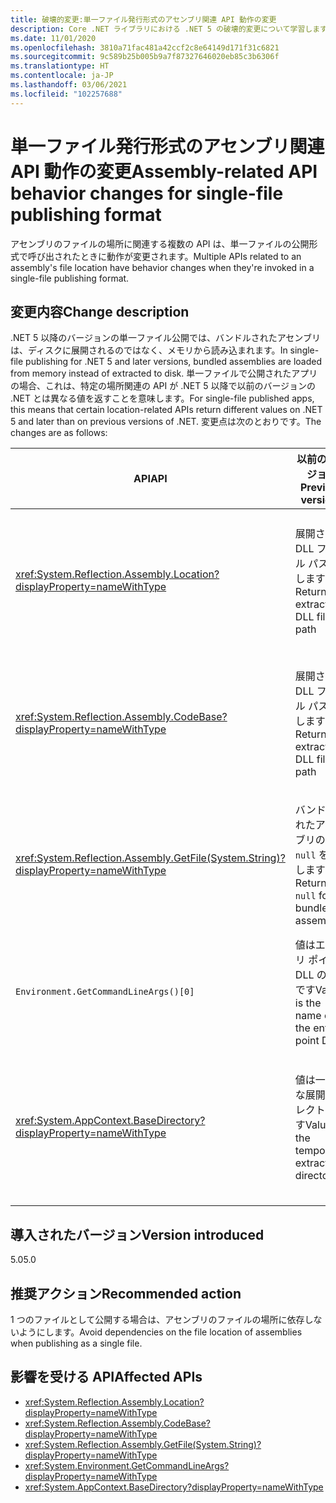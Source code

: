 ```yaml
---
title: 破壊的変更:単一ファイル発行形式のアセンブリ関連 API 動作の変更
description: Core .NET ライブラリにおける .NET 5 の破壊的変更について学習します。アセンブリのファイルの場所に関連する複数の API は、単一ファイルの公開形式で呼び出されたときに動作が変更されます。
ms.date: 11/01/2020
ms.openlocfilehash: 3810a71fac481a42ccf2c8e64149d171f31c6821
ms.sourcegitcommit: 9c589b25b005b9a7f87327646020eb85c3b6306f
ms.translationtype: HT
ms.contentlocale: ja-JP
ms.lasthandoff: 03/06/2021
ms.locfileid: "102257688"
---
```

# <a name="assembly-related-api-behavior-changes-for-single-file-publishing-format"></a><span data-ttu-id="ef956-103">単一ファイル発行形式のアセンブリ関連 API 動作の変更</span><span class="sxs-lookup"><span data-stu-id="ef956-103">Assembly-related API behavior changes for single-file publishing format</span></span>

<span data-ttu-id="ef956-104">アセンブリのファイルの場所に関連する複数の API は、単一ファイルの公開形式で呼び出されたときに動作が変更されます。</span><span class="sxs-lookup"><span data-stu-id="ef956-104">Multiple APIs related to an assembly's file location have behavior changes when they're invoked in a single-file publishing format.</span></span>

## <a name="change-description"></a><span data-ttu-id="ef956-105">変更内容</span><span class="sxs-lookup"><span data-stu-id="ef956-105">Change description</span></span>

<span data-ttu-id="ef956-106">.NET 5 以降のバージョンの単一ファイル公開では、バンドルされたアセンブリは、ディスクに展開されるのではなく、メモリから読み込まれます。</span><span class="sxs-lookup"><span data-stu-id="ef956-106">In single-file publishing for .NET 5 and later versions, bundled assemblies are loaded from memory instead of extracted to disk.</span></span> <span data-ttu-id="ef956-107">単一ファイルで公開されたアプリの場合、これは、特定の場所関連の API が .NET 5 以降で以前のバージョンの .NET とは異なる値を返すことを意味します。</span><span class="sxs-lookup"><span data-stu-id="ef956-107">For single-file published apps, this means that certain location-related APIs return different values on .NET 5 and later than on previous versions of .NET.</span></span> <span data-ttu-id="ef956-108">変更点は次のとおりです。</span><span class="sxs-lookup"><span data-stu-id="ef956-108">The changes are as follows:</span></span>

| <span data-ttu-id="ef956-109">API</span><span class="sxs-lookup"><span data-stu-id="ef956-109">API</span></span> | <span data-ttu-id="ef956-110">以前のバージョン</span><span class="sxs-lookup"><span data-stu-id="ef956-110">Previous versions</span></span> | <span data-ttu-id="ef956-111">.NET 5 以降</span><span class="sxs-lookup"><span data-stu-id="ef956-111">.NET 5 and later</span></span> |
| - | - | - |
| <xref:System.Reflection.Assembly.Location?displayProperty=nameWithType> | <span data-ttu-id="ef956-112">展開された DLL ファイル パスを返します</span><span class="sxs-lookup"><span data-stu-id="ef956-112">Returns extracted DLL file path</span></span> | <span data-ttu-id="ef956-113">バンドルされたアセンブリに対して空の文字列を返します</span><span class="sxs-lookup"><span data-stu-id="ef956-113">Returns empty string for bundled assemblies</span></span> |
| <xref:System.Reflection.Assembly.CodeBase?displayProperty=nameWithType> | <span data-ttu-id="ef956-114">展開された DLL ファイル パスを返します</span><span class="sxs-lookup"><span data-stu-id="ef956-114">Returns extracted DLL file path</span></span> | <span data-ttu-id="ef956-115">バンドルされたアセンブリの例外をスローします</span><span class="sxs-lookup"><span data-stu-id="ef956-115">Throws exception for bundled assemblies</span></span> |
| <xref:System.Reflection.Assembly.GetFile(System.String)?displayProperty=nameWithType> | <span data-ttu-id="ef956-116">バンドルされたアセンブリの `null` を返します</span><span class="sxs-lookup"><span data-stu-id="ef956-116">Returns `null` for bundled assemblies</span></span> | <span data-ttu-id="ef956-117">バンドルされたアセンブリの例外をスローします</span><span class="sxs-lookup"><span data-stu-id="ef956-117">Throws exception for bundled assemblies</span></span> |
| `Environment.GetCommandLineArgs()[0]` | <span data-ttu-id="ef956-118">値はエントリ ポイント DLL の名前です</span><span class="sxs-lookup"><span data-stu-id="ef956-118">Value is the name of the entry point DLL</span></span> | <span data-ttu-id="ef956-119">値はホストの実行可能ファイルの名前です</span><span class="sxs-lookup"><span data-stu-id="ef956-119">Value is the name of the host executable</span></span> |
| <xref:System.AppContext.BaseDirectory?displayProperty=nameWithType> | <span data-ttu-id="ef956-120">値は一時的な展開ディレクトリです</span><span class="sxs-lookup"><span data-stu-id="ef956-120">Value is the temporary extraction directory</span></span> | <span data-ttu-id="ef956-121">値は、ホストの実行可能ファイルの格納ディレクトリです。</span><span class="sxs-lookup"><span data-stu-id="ef956-121">Value is the containing directory of the host executable</span></span> |

## <a name="version-introduced"></a><span data-ttu-id="ef956-122">導入されたバージョン</span><span class="sxs-lookup"><span data-stu-id="ef956-122">Version introduced</span></span>

<span data-ttu-id="ef956-123">5.0</span><span class="sxs-lookup"><span data-stu-id="ef956-123">5.0</span></span>

## <a name="recommended-action"></a><span data-ttu-id="ef956-124">推奨アクション</span><span class="sxs-lookup"><span data-stu-id="ef956-124">Recommended action</span></span>

<span data-ttu-id="ef956-125">1 つのファイルとして公開する場合は、アセンブリのファイルの場所に依存しないようにします。</span><span class="sxs-lookup"><span data-stu-id="ef956-125">Avoid dependencies on the file location of assemblies when publishing as a single file.</span></span>

## <a name="affected-apis"></a><span data-ttu-id="ef956-126">影響を受ける API</span><span class="sxs-lookup"><span data-stu-id="ef956-126">Affected APIs</span></span>

- <xref:System.Reflection.Assembly.Location?displayProperty=nameWithType>
- <xref:System.Reflection.Assembly.CodeBase?displayProperty=nameWithType>
- <xref:System.Reflection.Assembly.GetFile(System.String)?displayProperty=nameWithType>
- <xref:System.Environment.GetCommandLineArgs?displayProperty=nameWithType>
- <xref:System.AppContext.BaseDirectory?displayProperty=nameWithType>

<!--

### Category

Core .NET libraries

### Affected APIs

- `P:System.Reflection.Assembly.Location`
- `P:System.Reflection.Assembly.CodeBase`
- `M:System.Reflection.Assembly.GetFile(System.String)`
- `M:System.Environment.GetCommandLineArgs`
- `P:System.AppContext.BaseDirectory`

-->
